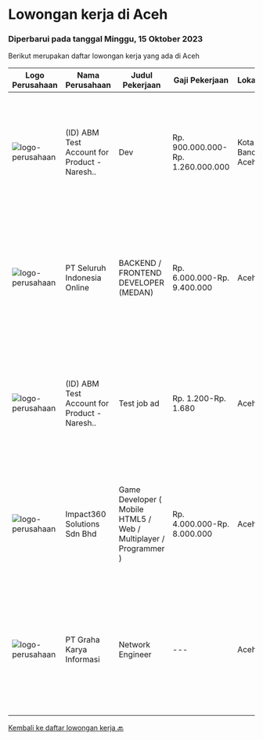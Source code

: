 
  # Lowongan kerja di Aceh

  ### Diperbarui pada tanggal Minggu, 15 Oktober 2023

  Berikut merupakan daftar lowongan kerja yang ada di Aceh

  |Logo Perusahaan | Nama Perusahaan | Judul Pekerjaan | Gaji Pekerjaan | Lokasi | Deskripsi | Tanggal diunggah | Pranala |
  | -------------- | --------------- | --------------- | --------- | --------- | -------------- | ------- | ----------- |
  |![logo-perusahaan](https://image-service-cdn.seek.com.au/82c244fb436f84a68723652da142e173d66e2224/ee4dce1061f3f616224767ad58cb2fc751b8d2dc)|(ID) ABM Test Account for Product - Naresh..|Dev|Rp. 900.000.000-Rp. 1.260.000.000|Kota Banda Aceh|A great job ad talks about clear responsibilities, requirements and rewards. Learn how to write about these here or refer to some samplesA great job...|Jumat, 13 Oktober 2023|https://www.jobstreet.co.id/id/job/dev-4498942?token=0~ad163b87-ff11-4f2c-922a-e45053485a77&sectionRank=1&jobId=jobstreet-id-job-4498942|
|![logo-perusahaan](https://image-service-cdn.seek.com.au/c768f0670f8f8212da7de609b6af9d0b2e5134cc/ee4dce1061f3f616224767ad58cb2fc751b8d2dc)|PT Seluruh Indonesia Online|BACKEND / FRONTEND DEVELOPER (MEDAN)|Rp. 6.000.000-Rp. 9.400.000|Aceh|Back End Developer Requirements:-Candidate must possess at least Diploma, Bachelor Degree in computer science / Information Technology, Engineering...|Sabtu, 14 Oktober 2023|https://www.jobstreet.co.id/id/job/backend-frontend-developer-medan-4499121?token=0~ad163b87-ff11-4f2c-922a-e45053485a77&sectionRank=2&jobId=jobstreet-id-job-4499121|
|![logo-perusahaan](https://image-service-cdn.seek.com.au/82c244fb436f84a68723652da142e173d66e2224/ee4dce1061f3f616224767ad58cb2fc751b8d2dc)|(ID) ABM Test Account for Product - Naresh..|Test job ad|Rp. 1.200-Rp. 1.680|Aceh|Job descriptionA great job ad talks about clear responsibilities, requirements and rewards. Learn how to write about these here or refer to...|Jumat, 13 Oktober 2023|https://www.jobstreet.co.id/id/job/test-job-ad-4498925?token=0~ad163b87-ff11-4f2c-922a-e45053485a77&sectionRank=3&jobId=jobstreet-id-job-4498925|
|![logo-perusahaan](https://image-service-cdn.seek.com.au/cedff589ebe9d852a33989a35efb7fc721ea237a/ee4dce1061f3f616224767ad58cb2fc751b8d2dc)|Impact360 Solutions Sdn Bhd|Game Developer ( Mobile HTML5 / Web / Multiplayer / Programmer )|Rp. 4.000.000-Rp. 8.000.000|Aceh|We are hiring remote HTML5 game developers from all parts of Indonesia. If you have real experience building HTML5 games or applications, you're...|Senin, 09 Oktober 2023|https://www.jobstreet.co.id/id/job/game-developer-mobile-html5-web-multiplayer-programmer-5551698/origin/my?token=0~ad163b87-ff11-4f2c-922a-e45053485a77&sectionRank=4&jobId=jobstreet-my-job-5551698|
|![logo-perusahaan](https://image-service-cdn.seek.com.au/c318dd0b699c6160d2411e7473745c289633be44/ee4dce1061f3f616224767ad58cb2fc751b8d2dc)|PT Graha Karya Informasi|Network Engineer|---|Aceh|Deskripsi Pekerjaan Candidate must possess at least Senior High School, Bachelor's Degree (Is a plus) At least 3 Year(s) of working experience in the...|Kamis, 21 September 2023|https://www.jobstreet.co.id/id/job/network-engineer-4476356?token=0~ad163b87-ff11-4f2c-922a-e45053485a77&sectionRank=5&jobId=jobstreet-id-job-4476356|


  [Kembali ke daftar lowongan kerja 🔙](../README.md#daftar-lowongan-kerja)
  